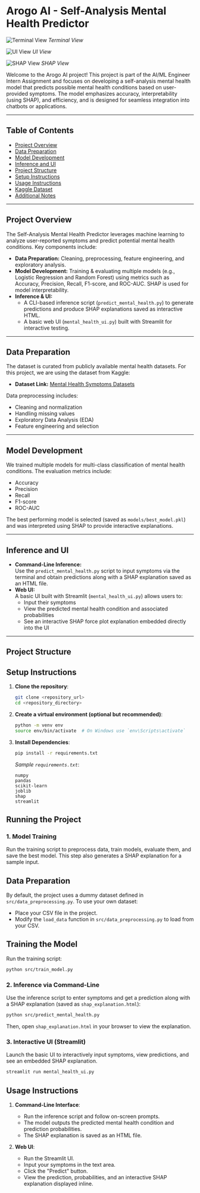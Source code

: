 # Arogo AI - Self-Analysis Mental Health Predictor

![Terminal View](screenshots/screenshot1.png)
_Terminal View_

![UI View](screenshots/screenshot2.png)
_UI View_

![SHAP View](screenshots/screenshot3.png)
_SHAP View_

Welcome to the Arogo AI project! This project is part of the AI/ML Engineer Intern Assignment and focuses on developing a self-analysis mental health model that predicts possible mental health conditions based on user-provided symptoms. The model emphasizes accuracy, interpretability (using SHAP), and efficiency, and is designed for seamless integration into chatbots or applications.

---

## Table of Contents

-  [Project Overview](#project-overview)
-  [Data Preparation](#data-preparation)
-  [Model Development](#model-development)
-  [Inference and UI](#inference-and-ui)
-  [Project Structure](#project-structure)
-  [Setup Instructions](#setup-instructions)
-  [Usage Instructions](#usage-instructions)
-  [Kaggle Dataset](#kaggle-dataset)
-  [Additional Notes](#additional-notes)

---

## Project Overview

The Self-Analysis Mental Health Predictor leverages machine learning to analyze user-reported symptoms and predict potential mental health conditions. Key components include:

-  **Data Preparation:** Cleaning, preprocessing, feature engineering, and exploratory analysis.
-  **Model Development:** Training & evaluating multiple models (e.g., Logistic Regression and Random Forest) using metrics such as Accuracy, Precision, Recall, F1-score, and ROC-AUC. SHAP is used for model interpretability.
-  **Inference & UI:**
   -  A CLI-based inference script (`predict_mental_health.py`) to generate predictions and produce SHAP explanations saved as interactive HTML.
   -  A basic web UI (`mental_health_ui.py`) built with Streamlit for interactive testing.

---

## Data Preparation

The dataset is curated from publicly available mental health datasets. For this project, we are using the dataset from Kaggle:

-  **Dataset Link:** [Mental Health Symptoms Datasets](https://www.kaggle.com/datasets/rohitzaman/mental-health-symptoms-datasets?resource=download)

Data preprocessing includes:

-  Cleaning and normalization
-  Handling missing values
-  Exploratory Data Analysis (EDA)
-  Feature engineering and selection

---

## Model Development

We trained multiple models for multi-class classification of mental health conditions. The evaluation metrics include:

-  Accuracy
-  Precision
-  Recall
-  F1-score
-  ROC-AUC

The best performing model is selected (saved as `models/best_model.pkl`) and was interpreted using SHAP to provide interactive explanations.

---

## Inference and UI

-  **Command-Line Inference:**  
   Use the `predict_mental_health.py` script to input symptoms via the terminal and obtain predictions along with a SHAP explanation saved as an HTML file.
-  **Web UI:**  
   A basic UI built with Streamlit (`mental_health_ui.py`) allows users to:
   -  Input their symptoms
   -  View the predicted mental health condition and associated probabilities
   -  See an interactive SHAP force plot explanation embedded directly into the UI

---

## Project Structure

## Setup Instructions

1. **Clone the repository**:
   ```bash
   git clone <repository_url>
   cd <repository_directory>
   ```
2. **Create a virtual environment (optional but recommended)**:
   ```bash
   python -m venv env
   source env/bin/activate  # On Windows use `env\Scripts\activate`
   ```
3. **Install Dependencies**:
   ```bash
   pip install -r requirements.txt
   ```
   _Sample `requirements.txt`_:
   ```
   numpy
   pandas
   scikit-learn
   joblib
   shap
   streamlit
   ```

## Running the Project

### 1. Model Training

Run the training script to preprocess data, train models, evaluate them, and save the best model. This step also generates a SHAP explanation for a sample input.

## Data Preparation

By default, the project uses a dummy dataset defined in `src/data_preprocessing.py`. To use your own dataset:

-  Place your CSV file in the project.
-  Modify the `load_data` function in `src/data_preprocessing.py` to load from your CSV.

## Training the Model

Run the training script:

```bash
python src/train_model.py
```

### 2. Inference via Command-Line

Use the inference script to enter symptoms and get a prediction along with a SHAP explanation (saved as `shap_explanation.html`):

```bash
python src/predict_mental_health.py
```

Then, open `shap_explanation.html` in your browser to view the explanation.

### 3. Interactive UI (Streamlit)

Launch the basic UI to interactively input symptoms, view predictions, and see an embedded SHAP explanation.

```bash
streamlit run mental_health_ui.py
```

## Usage Instructions

1. **Command-Line Interface**:

   -  Run the inference script and follow on-screen prompts.
   -  The model outputs the predicted mental health condition and prediction probabilities.
   -  The SHAP explanation is saved as an HTML file.

2. **Web UI**:
   -  Run the Streamlit UI.
   -  Input your symptoms in the text area.
   -  Click the "Predict" button.
   -  View the prediction, probabilities, and an interactive SHAP explanation displayed inline.